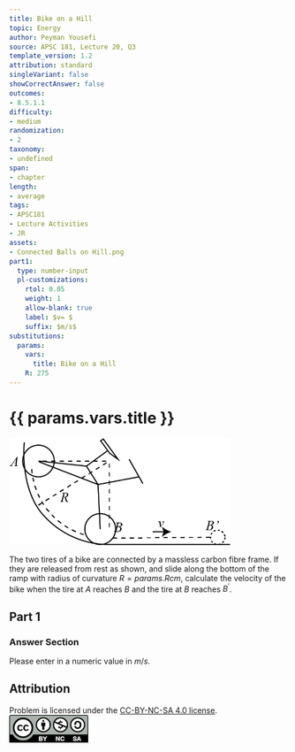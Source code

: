 ```yaml
---
title: Bike on a Hill
topic: Energy
author: Peyman Yousefi
source: APSC 181, Lecture 20, Q3
template_version: 1.2
attribution: standard
singleVariant: false
showCorrectAnswer: false
outcomes:
- 8.5.1.1
difficulty:
- medium
randomization:
- 2
taxonomy:
- undefined
span:
- chapter
length:
- average
tags:
- APSC181
- Lecture Activities
- JR
assets:
- Connected Balls on Hill.png
part1:
  type: number-input
  pl-customizations:
    rtol: 0.05
    weight: 1
    allow-blank: true
    label: $v= $
    suffix: $m/s$
substitutions:
  params:
    vars:
      title: Bike on a Hill
    R: 275
---
```

# {{ params.vars.title }}
<img src="Connected Balls on Hill.png" width=400>

The two tires of a bike are connected by a massless carbon fibre frame.
If they are released from rest as shown, and slide along the bottom of the ramp with radius of curvature $R = {{params.R}} cm$, calculate the velocity of the bike when the tire at $A$ reaches $B$ and the tire at $B$ reaches $B^{\prime}$.

## Part 1

### Answer Section

Please enter in a numeric value in $m/s$.

## Attribution

Problem is licensed under the [CC-BY-NC-SA 4.0 license](https://creativecommons.org/licenses/by-nc-sa/4.0/).<br> ![The Creative Commons 4.0 license requiring attribution-BY, non-commercial-NC, and share-alike-SA license.](https://raw.githubusercontent.com/firasm/bits/master/by-nc-sa.png)
